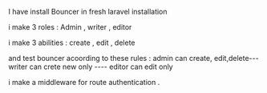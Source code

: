 I have install Bouncer in fresh laravel installation 

i make 3 roles : Admin , writer , editor 

i make 3 abilities : create , edit , delete 

and test bouncer acoording to these rules :
admin can create, edit,delete---
writer can crete new only ----
editor can edit only

i make a middleware  for route authentication .
